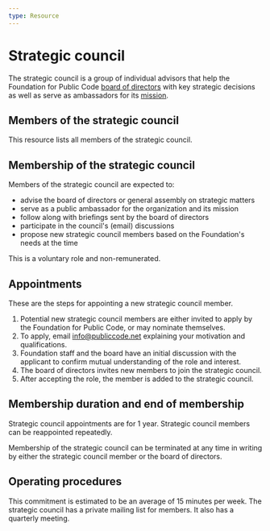 ```yaml
---
type: Resource
---
```


# Strategic council

The strategic council is a group of individual advisors that help the Foundation for Public Code [board of directors](../organization/governance-model.md#board-of-directors) with key strategic decisions as well as serve as ambassadors for its [mission](mission.md).

## Members of the strategic council

This resource lists all members of the strategic council.

## Membership of the strategic council

Members of the strategic council are expected to:

* advise the board of directors or general assembly on strategic matters
* serve as a public ambassador for the organization and its mission
* follow along with briefings sent by the board of directors
* participate in the council's (email) discussions
* propose new strategic council members based on the Foundation's needs at the time

This is a voluntary role and non-remunerated.

## Appointments

These are the steps for appointing a new strategic council member.

1. Potential new strategic council members are either invited to apply by the Foundation for Public Code, or may nominate themselves.
2. To apply, email <info@publiccode.net> explaining your motivation and qualifications.
3. Foundation staff and the board have an initial discussion with the applicant to confirm mutual understanding of the role and interest.
4. The board of directors invites new members to join the strategic council.
5. After accepting the role, the member is added to the strategic council.

## Membership duration and end of membership

Strategic council appointments are for 1 year. Strategic council members can be  reappointed repeatedly.

Membership of the strategic council can be terminated at any time in writing by either the strategic council member or the board of directors.

## Operating procedures

This commitment is estimated to be an average of 15 minutes per week.
The strategic council has a private mailing list for members.
It also has a quarterly meeting.
